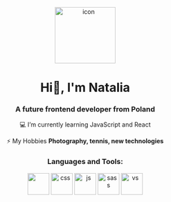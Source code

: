 <div align="center">
<img src="https://cdn1.iconfinder.com/data/icons/browser-35/64/coding-512.png" alt="icon" width="140" height="130" align="center">

<h1 align="center">Hi👋, I'm Natalia</h1>
<h3 align="center">A future frontend developer from Poland</h3>
<div align="center">

  💻 I’m currently learning JavaScript and React

 ⚡ My Hobbies **Photography, tennis, new technologies**
 
</div>

<h3 align="center">Languages and Tools:</h3>
<div align="center">  

<img src="https://cdn2.iconfinder.com/data/icons/designer-skills/128/code-programming-html-markup-develop-layout-language-512.png" target="_blank" rel="noreferrer" width="50" height="50"> 
<img src="https://cdn2.iconfinder.com/data/icons/designer-skills/128/code-programming-css-style-develop-layout-language-512.png" alt="css" width="50" height="50"/>
<img src="https://cdn2.iconfinder.com/data/icons/designer-skills/128/code-programming-javascript-software-develop-command-language-512.png" alt="js" width="50" height="50"/>
<img src="https://cdn2.iconfinder.com/data/icons/designer-skills/128/sass-512.png" alt="sass" width="50" height="50"/>
<img src="https://cdn2.iconfinder.com/data/icons/designer-skills/128/visualstudio-microsoft-webdesign-html-css-javascript-develop-512.png" alt="vs" width="50" height="50"/>
 


